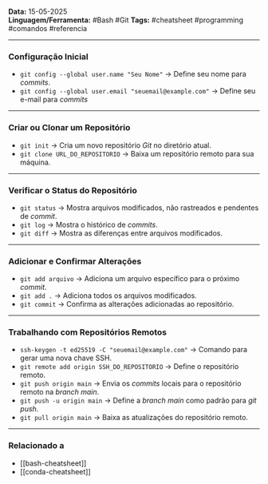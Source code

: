 
**Data:** 15-05-2025  
**Linguagem/Ferramenta:** #Bash #Git
**Tags:** #cheatsheet #programming #comandos #referencia  

---

### Configuração Inicial

- `git config --global user.name "Seu Nome"` → Define seu nome para *commits*.
- `git config --global user.email "seuemail@example.com"` → Define seu e-mail para *commits*

---

### Criar ou Clonar um Repositório

- `git init` → Cria um novo repositório *Git* no diretório atual.
- `git clone URL_DO_REPOSITORIO` → Baixa um repositório remoto para sua máquina.

---

### Verificar o Status do Repositório

- `git status` → Mostra arquivos modificados, não rastreados e pendentes de *commit*.
- `git log` → Mostra o histórico de *commits*. 
- `git diff` → Mostra as diferenças entre arquivos modificados.

---

### Adicionar e Confirmar Alterações

- `git add arquivo` → Adiciona um arquivo específico para o próximo *commit*.
- `git add .` → Adiciona todos os arquivos modificados.
- `git commit` → Confirma as alterações adicionadas ao repositório.

---

### Trabalhando com Repositórios Remotos

- `ssh-keygen -t ed25519 -C "seuemail@example.com"` → Comando para gerar uma nova chave SSH.
- `git remote add origin SSH_DO_REPOSITORIO` → Define o repositório remoto.
- `git push origin main` → Envia os *commits* locais para o repositório remoto na *branch main*.
- `git push -u origin main` → Define a *branch main* como padrão para *git push*.
- `git pull origin main` → Baixa as atualizações do repositório remoto.

---

###  Relacionado a

- [[bash-cheatsheet]]
- [[conda-cheatsheet]]
